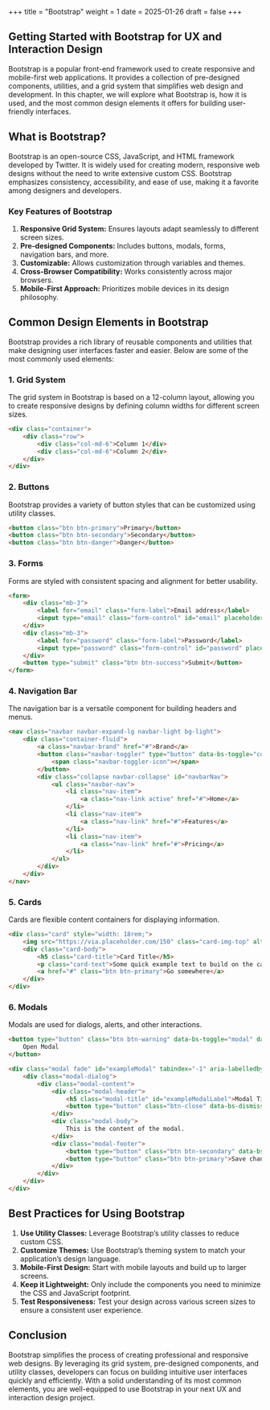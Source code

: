 +++
title = "Bootstrap"
weight = 1
date = 2025-01-26
draft = false
+++

## Getting Started with Bootstrap for UX and Interaction Design

Bootstrap is a popular front-end framework used to create responsive and mobile-first web applications. It provides a collection of pre-designed components, utilities, and a grid system that simplifies web design and development. In this chapter, we will explore what Bootstrap is, how it is used, and the most common design elements it offers for building user-friendly interfaces.

## What is Bootstrap?

Bootstrap is an open-source CSS, JavaScript, and HTML framework developed by Twitter. It is widely used for creating modern, responsive web designs without the need to write extensive custom CSS. Bootstrap emphasizes consistency, accessibility, and ease of use, making it a favorite among designers and developers.

### Key Features of Bootstrap

1. **Responsive Grid System:** Ensures layouts adapt seamlessly to different screen sizes.
2. **Pre-designed Components:** Includes buttons, modals, forms, navigation bars, and more.
3. **Customizable:** Allows customization through variables and themes.
4. **Cross-Browser Compatibility:** Works consistently across major browsers.
5. **Mobile-First Approach:** Prioritizes mobile devices in its design philosophy.

## Common Design Elements in Bootstrap

Bootstrap provides a rich library of reusable components and utilities that make designing user interfaces faster and easier. Below are some of the most commonly used elements:

### 1. **Grid System**

The grid system in Bootstrap is based on a 12-column layout, allowing you to create responsive designs by defining column widths for different screen sizes.

```html
<div class="container">
    <div class="row">
        <div class="col-md-6">Column 1</div>
        <div class="col-md-6">Column 2</div>
    </div>
</div>
```

### 2. **Buttons**

Bootstrap provides a variety of button styles that can be customized using utility classes.

```html
<button class="btn btn-primary">Primary</button>
<button class="btn btn-secondary">Secondary</button>
<button class="btn btn-danger">Danger</button>
```

### 3. **Forms**

Forms are styled with consistent spacing and alignment for better usability.

```html
<form>
    <div class="mb-3">
        <label for="email" class="form-label">Email address</label>
        <input type="email" class="form-control" id="email" placeholder="Enter your email">
    </div>
    <div class="mb-3">
        <label for="password" class="form-label">Password</label>
        <input type="password" class="form-control" id="password" placeholder="Enter your password">
    </div>
    <button type="submit" class="btn btn-success">Submit</button>
</form>
```

### 4. **Navigation Bar**

The navigation bar is a versatile component for building headers and menus.

```html
<nav class="navbar navbar-expand-lg navbar-light bg-light">
    <div class="container-fluid">
        <a class="navbar-brand" href="#">Brand</a>
        <button class="navbar-toggler" type="button" data-bs-toggle="collapse" data-bs-target="#navbarNav">
            <span class="navbar-toggler-icon"></span>
        </button>
        <div class="collapse navbar-collapse" id="navbarNav">
            <ul class="navbar-nav">
                <li class="nav-item">
                    <a class="nav-link active" href="#">Home</a>
                </li>
                <li class="nav-item">
                    <a class="nav-link" href="#">Features</a>
                </li>
                <li class="nav-item">
                    <a class="nav-link" href="#">Pricing</a>
                </li>
            </ul>
        </div>
    </div>
</nav>
```

### 5. **Cards**

Cards are flexible content containers for displaying information.

```html
<div class="card" style="width: 18rem;">
    <img src="https://via.placeholder.com/150" class="card-img-top" alt="Card Image">
    <div class="card-body">
        <h5 class="card-title">Card Title</h5>
        <p class="card-text">Some quick example text to build on the card title.</p>
        <a href="#" class="btn btn-primary">Go somewhere</a>
    </div>
</div>
```

### 6. **Modals**

Modals are used for dialogs, alerts, and other interactions.

```html
<button type="button" class="btn btn-warning" data-bs-toggle="modal" data-bs-target="#exampleModal">
    Open Modal
</button>

<div class="modal fade" id="exampleModal" tabindex="-1" aria-labelledby="exampleModalLabel" aria-hidden="true">
    <div class="modal-dialog">
        <div class="modal-content">
            <div class="modal-header">
                <h5 class="modal-title" id="exampleModalLabel">Modal Title</h5>
                <button type="button" class="btn-close" data-bs-dismiss="modal" aria-label="Close"></button>
            </div>
            <div class="modal-body">
                This is the content of the modal.
            </div>
            <div class="modal-footer">
                <button type="button" class="btn btn-secondary" data-bs-dismiss="modal">Close</button>
                <button type="button" class="btn btn-primary">Save changes</button>
            </div>
        </div>
    </div>
</div>
```

## Best Practices for Using Bootstrap

1. **Use Utility Classes:** Leverage Bootstrap’s utility classes to reduce custom CSS.
2. **Customize Themes:** Use Bootstrap’s theming system to match your application’s design language.
3. **Mobile-First Design:** Start with mobile layouts and build up to larger screens.
4. **Keep it Lightweight:** Only include the components you need to minimize the CSS and JavaScript footprint.
5. **Test Responsiveness:** Test your design across various screen sizes to ensure a consistent user experience.

## Conclusion

Bootstrap simplifies the process of creating professional and responsive web designs. By leveraging its grid system, pre-designed components, and utility classes, developers can focus on building intuitive user interfaces quickly and efficiently. With a solid understanding of its most common elements, you are well-equipped to use Bootstrap in your next UX and interaction design project.
